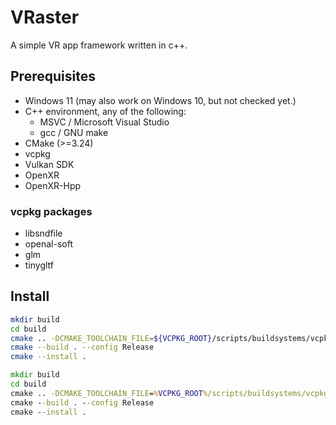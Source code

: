 # VRaster

A simple VR app framework written in c++.

## Prerequisites

- Windows 11 (may also work on Windows 10, but not checked yet.)
- C++ environment, any of the following:
    - MSVC / Microsoft Visual Studio 
    - gcc / GNU make
- CMake (>=3.24)
- vcpkg
- Vulkan SDK
- OpenXR
- OpenXR-Hpp

### vcpkg packages

- libsndfile
- openal-soft
- glm
- tinygltf

## Install

```sh
mkdir build
cd build
cmake .. -DCMAKE_TOOLCHAIN_FILE=${VCPKG_ROOT}/scripts/buildsystems/vcpkg.cmake -DCMAKE_INSTALL_PREFIX=(install path)
cmake --build . --config Release
cmake --install .
```
```bat
mkdir build
cd build
cmake .. -DCMAKE_TOOLCHAIN_FILE=%VCPKG_ROOT%/scripts/buildsystems/vcpkg.cmake -DCMAKE_INSTALL_PREFIX=(install path)
cmake --build . --config Release
cmake --install .
```
